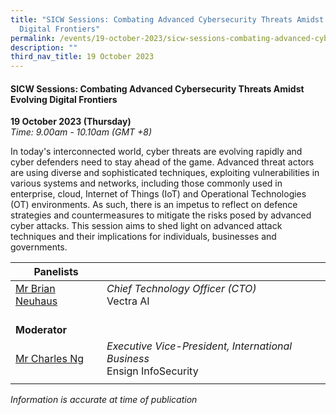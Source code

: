 ```yaml
---
title: "SICW Sessions: Combating Advanced Cybersecurity Threats Amidst Evolving
  Digital Frontiers"
permalink: /events/19-october-2023/sicw-sessions-combating-advanced-cybersecurity-threats/
description: ""
third_nav_title: 19 October 2023
---
```

#### **SICW Sessions: Combating Advanced Cybersecurity Threats Amidst Evolving Digital Frontiers**

**19 October 2023 (Thursday)**  
*Time: 9.00am - 10.10am (GMT +8)*

In today's interconnected world, cyber threats are evolving rapidly and cyber defenders need to stay ahead of the game. Advanced threat actors are using diverse and sophisticated techniques, exploiting vulnerabilities in various systems and networks, including those commonly used in enterprise, cloud, Internet of Things (IoT) and Operational Technologies (OT) environments. As such, there is an impetus to reflect on defence strategies and countermeasures to mitigate the risks posed by advanced cyber attacks. This session aims to shed light on advanced attack techniques and their implications for individuals, businesses and governments.

|**Panelists**          |                                                              |
| -------- | -------- |
| [Mr Brian Neuhaus](/speakers/speaker-brian-neuhaus)  | *Chief Technology Officer (CTO)*<br>Vectra AI      |
| <br>**Moderator**          |                                                              |
| [Mr Charles Ng](/speakers/mr-charles-ng)  | *Executive Vice-President, International Business*<br>Ensign InfoSecurity               |
| | |
*Information is accurate at time of publication*